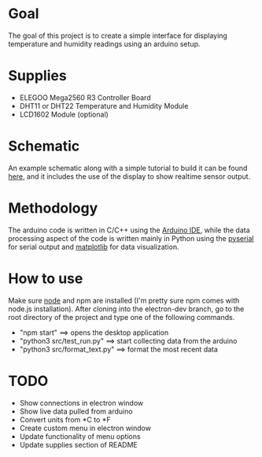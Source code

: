 # Goal

The goal of this project is to create a simple interface for displaying temperature and humidity readings using an arduino setup.

# Supplies
* ELEGOO Mega2560 R3 Controller Board
* DHT11 or DHT22 Temperature and Humidity Module
* LCD1602 Module (optional)

# Schematic
An example schematic along with a simple tutorial to build it can be found [here](https://www.hive-rd.com/blog/arduino-dht11-output-lcd-module/), and it includes the use of the display to show realtime sensor output.


# Methodology

The arduino code is written in C/C++ using the [Arduino IDE](https://www.arduino.cc/en/Main/Software), while the data processing aspect of the code is written mainly in Python using the [pyserial](https://pythonhosted.org/pyserial/) for serial output and [matplotlib](https://matplotlib.org/) for data visualization.


# How to use

Make sure [node](https://nodejs.org/en/download/) and npm are installed (I'm pretty sure npm comes with node.js installation). After cloning into the electron-dev branch, go to the root directory of the project and type one of the following commands.

* "npm start" ==> opens the desktop application
* "python3 src/test_run.py" ==> start collecting data from the arduino
* "python3 src/format_text.py" ==> format the most recent data


# TODO

* Show connections in electron window
* Show live data pulled from arduino
* Convert units from *C to *F
* Create custom menu in electron window
* Update functionality of menu options
* Update supplies section of README


